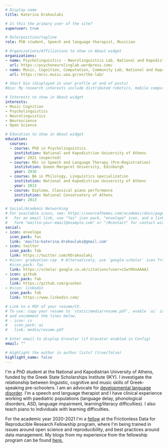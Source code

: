 ```yaml
---
# Display name
title: Katerina Drakoulaki

# Is this the primary user of the site?
superuser: true

# Role/position/tagline
role: PhD student, Speech and language therapist, Musician

# Organizations/Affiliations to show in About widget
organizations:
- name: Psycholinguistics - Neurolinguistics Lab, National and Kapodistrian University of Athens 
  url: https://psychoneurolinglab.wordpress.com/
- name: Music, Cognition, Computation, Community Lab, National and Kapodistrian University of Athens
  url: https://mccc.music.uoa.gr/en/the-lab/

# Short bio (displayed in user profile at end of posts)
#bio: My research interests include distributed robotics, mobile computing and programmable matter.

# Interests to show in About widget
interests:
- Music Cognition
- Psycholinguistics
- Neurolinguistics
- Neuroscience
- Open Science 

# Education to show in About widget
education:
  courses:
  - course: PhD in Psycholinguistics
    institution: National and Kapodistrian University of Athens
    year: 2021 (expected)
  - course: MSc in Speech and Language Therapy (Pre-Registration)
    institution: Queen Margaret University, Edinburgh
    year: 2016
  - course: BA in Philology, Linguistics specialization
    institution: National and Kapodistrian University of Athens
    year: 2013
  - course: Diploma, Classical piano performance
    institution: National Conservatory of Athens
    year: 2013

# Social/Academic Networking
# For available icons, see: https://sourcethemes.com/academic/docs/page-builder/#icons
#   For an email link, use "fas" icon pack, "envelope" icon, and a link in the
#   form "mailto:your-email@example.com" or "/#contact" for contact widget.
social:
- icon: envelope
  icon_pack: fas
  link: 'mailto:katerina.drakoulaki@gmail.com'
- icon: twitter
  icon_pack: fab
  link: https://twitter.com/KDrakoulaki
- #icon: graduation-cap  # Alternatively, use `google-scholar` icon from `ai` icon pack
  #icon_pack: fas
  link: https://scholar.google.co.uk/citations?user=sIwtMXoAAAAJ
- icon: github
  icon_pack: fab
  link: https://github.com/gcushen
- #icon: linkedin
  icon_pack: fab
  link: https://www.linkedin.com/

# Link to a PDF of your resume/CV.
# To use: copy your resume to `static/media/resume.pdf`, enable `ai` icons in `params.toml`, 
# and uncomment the lines below.
# - icon: cv
#   icon_pack: ai
#   link: media/resume.pdf

# Enter email to display Gravatar (if Gravatar enabled in Config)
email: ""

# Highlight the author in author lists? (true/false)
highlight_name: false
---
```


I'm a PhD student at the National and Kapodistrian University of Athens, funded by the Greek State Scholarships Institute (IKY). I investigate the relationship between linguistic, cognitive and music skills of Greek-speaking pre-schoolers. I am an advocate for [developmental language disorder](dld.org).  I'm a speech and language therapist and I have clinical experience working with paediatric populations (language delay, phonological disorders, ASD, language impairment, learning/literacy difficulties). I also teach piano to individuals with learning difficulties. 

For the academic year 2020-2021 I'm a [fellow](https://fellows.frictionlessdata.io/) at the Frictionless Data for Reproducible Research Fellowship program, where I'm being trained in issues around open science and reproducibility, and best practices around data management. My blogs from my experience from the fellowship program can be found [here.](https://fellows.frictionlessdata.io/blog/)

<!-- {{< icon name="download" pack="fas" >}} Download my {{< staticref "media/demo_resume.pdf" "newtab" >}}resumé{{< /staticref >}}. -->
